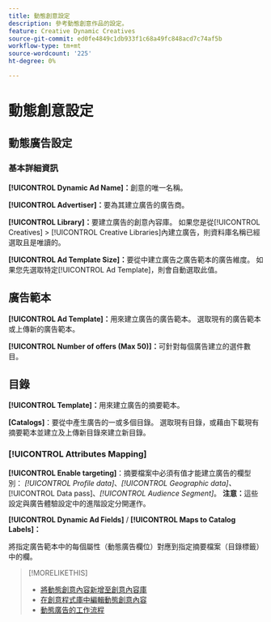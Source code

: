 ```yaml
---
title: 動態創意設定
description: 參考動態創意作品的設定。
feature: Creative Dynamic Creatives
source-git-commit: ed0fe4849c1db933f1c68a49fc848acd7c74af5b
workflow-type: tm+mt
source-wordcount: '225'
ht-degree: 0%

---
```


# 動態創意設定

<!-- add a description -->

<!-- This looks the same for me for either HTML5 type as of 9/24:

## Dynamic ad settings for static HTML5 ads {#dynamic-ad-settings-static-html5}

### Basic Details

**[!UICONTROL Advertiser]:** The advertiser for which to create the ads.

**[!UICONTROL Library]:** The creative library in which to create the ads.

**[!UICONTROL Dynamic Ad Name]:** A unique name for the creative.

**[!UICONTROL Ad Template Size]:** The ad dimensions for the ad template from which to create the ad. If you first select a specific [!UICONTROL Ad Template], then this value is automatically selected.

**[!UICONTROL Ad Template Type]:** The type of ad template from which to create the ad: *[!UICONTROL Static HTML5]* or *[!UICONTROL Dynamic HTML5]*.  If you first select a specific [!UICONTROL Ad Template], then this value is automatically selected.

**[!UICONTROL Ad Template]:** The ad template from which to create the ad.

**[!UICONTROL clickURL]:** A valid landing page URL to which users are redirected when they click the ad.

### [!UICONTROL Attributes Details]

-->

## 動態廣告設定<!-- for dynamic HTML5 ads {#dynamic-ad-settings-dynamic-html5}-->

<!-- add a description -->

### 基本詳細資訊

**[!UICONTROL Dynamic Ad Name]：**&#x200B;創意的唯一名稱。

**[!UICONTROL Advertiser]：**&#x200B;要為其建立廣告的廣告商。

**[!UICONTROL Library]：**&#x200B;要建立廣告的創意內容庫。 如果您是從[!UICONTROL Creatives] > [!UICONTROL Creative Libraries]內建立廣告，則資料庫名稱已經選取且是唯讀的。

**[!UICONTROL Ad Template Size]：**&#x200B;要從中建立廣告之廣告範本的廣告維度。 如果您先選取特定[!UICONTROL Ad Template]，則會自動選取此值。

## 廣告範本

**[!UICONTROL Ad Template]：**&#x200B;用來建立廣告的廣告範本。 選取現有的廣告範本或上傳新的廣告範本。<!-- Need to add the specs for that -->

**[!UICONTROL Number of offers (Max 50)]：**&#x200B;可針對每個廣告建立的選件數目。<!-- Clarify this: is this the frequency cap (max number of times an ad may be served)? -->

## 目錄

**[!UICONTROL Template]：**&#x200B;用來建立廣告的摘要範本。

**\[Catalogs\]**：要從中產生廣告的一或多個目錄。 選取現有目錄，或藉由下載現有摘要範本並建立及上傳新目錄來建立新目錄。<!-- Need to add the specs for that -->

### [!UICONTROL Attributes Mapping]

**[!UICONTROL Enable targeting]**：摘要檔案中必須有值才能建立廣告的欄型別： *[!UICONTROL Profile data]*、*[!UICONTROL Geographic data]、*[!UICONTROL Data pass]、*[!UICONTROL Audience Segment]*。  **注意：**&#x200B;這些設定與廣告體驗設定中的進階設定分開運作。<!-- Clarify what qualifies for each, and explain more -->

**[!UICONTROL Dynamic Ad Fields]** / **[!UICONTROL Maps to Catalog Labels]：**

將指定廣告範本中的每個屬性（動態廣告欄位）對應到指定摘要檔案（目錄標籤）中的欄。

>[!MORELIKETHIS]
>
>* [將動態創意內容新增至創意內容庫](creative-add-dynamic.md)
>* [在創意程式庫中編輯動態創意內容](creative-edit-dynamic.md)
>* [動態廣告的工作流程](/help/creative/introduction/workflow-dynamic-ads.md)
